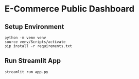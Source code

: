 # E-Commerce Public Dashboard
## Setup Environment
```
python -m venv venv
source venv/Scripts/activate
pip install -r requirements.txt
```
## Run Streamlit App
```
streamlit run app.py
```